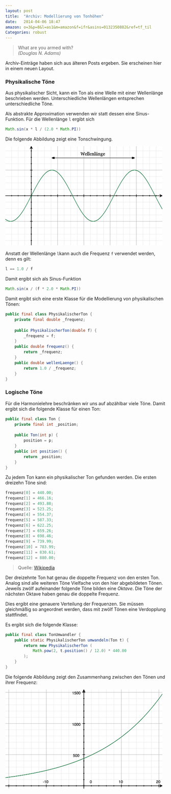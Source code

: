 ```yaml
---
layout: post
title:  "Archiv: Modellierung von Tonhöhen"
date:   2014-04-06 18:47
amazon: o=3&p=8&l=as1&m=amazon&f=ifr&asins=0132350882&ref=tf_til
Categories: robust
---
```

<blockquote>
	What are you armed with?<br />
	<i>(Douglas&nbsp;N.&nbsp;Adams)</i>
</blockquote>

Archiv-Einträge haben sich aus älteren Posts ergeben. Sie erscheinen hier in einem neuen Layout.

### Physikalische Töne

Aus physikalischer Sicht, kann ein Ton als eine Welle mit einer Wellenlänge beschrieben werden. Unterschiedliche Wellenlängen entsprechen unterschiedliche Töne.

Als abstrakte Approximation verwenden wir statt dessen eine Sinus-Funktion. Für die Wellenlänge `l` ergibt sich

``` java
Math.sin(x * l / (2.0 * Math.PI))
```

Die folgende Abbildung zeigt eine Tonschwingung.

![Tonschwingung](/images/welle.png)

Anstatt der Wellenlänge `l`kann auch die Frequenz `f` verwendet werden, denn es gilt:

``` java
l == 1.0 / f
```

Damit ergibt sich als Sinus-Funktion

``` java
Math.sin(x / (f * 2.0 * Math.PI))
```

Damit ergibt sich eine erste Klasse für die Modellierung von physikalischen Tönen:

``` java
public final class PhysikalischerTon {
	private final double _frequenz;

	public PhysikalischerTon(double f) {
		_frequenz = f;
	}
	public double frequenz() {
		return _frequenz;
	}
	public double wellenLaenge() {
		return 1.0 / _frequenz;
	}
}
```

### Logische Töne

Für die Harmonielehre beschränken wir uns auf abzählbar viele Töne. Damit ergibt sich die folgende Klasse für einen Ton:

``` java
public final class Ton {
	private final int _position;

	public Ton(int p) {
		position = p;
	}
	public int position() {
		return _position;
	}
}
```

Zu jedem Ton kann ein physikalischer Ton gefunden werden. Die ersten dreizehn Töne sind:

``` java
frequenz[0] = 440.00;
frequenz[1] = 466.16;
frequenz[2] = 493.88;
frequenz[3] = 523.25;
frequenz[4] = 554.37;
frequenz[5] = 587.33;
frequenz[6] = 622.25;
frequenz[7] = 659.26;
frequenz[8] = 698.46;
frequenz[9] = 739.99;
frequenz[10] = 783.99;
frequenz[11] = 830.61;
frequenz[12] = 880.00;
```

<blockquote>
	Quelle: <a href="http://de.wikipedia.org/wiki/Bild:Glstufstimmung.png">Wikipedia</a>
</blockquote>

Der dreizehnte Ton hat genau die doppelte Frequenz von den ersten Ton. Analog sind alle weiteren Töne Vielfache von den hier abgebildeten Tönen. Jeweils zwölf aufeinander folgende Töne bilden eine *Oktave*. Die Töne der nächsten Oktave haben genau die doppelte Frequenz.

Dies ergibt eine genauere Verteilung der Frequenzen. Sie müssen gleichmäßig so angeordnet werden, dass mit zwölf Tönen eine Verdopplung stattfindet.

Es ergibt sich die folgende Klasse:

``` java
public final class TonUmwandler {
	public static PhysikalischerTon umwandeln(Ton t) {
		return new PhysikalischerTon (
			Math.pow(2, t.position() / 12.0) * 440.00
		);
	}
}
```

Die folgende Abbildung zeigt den Zusammenhang zwischen den Tönen und ihrer Frequenz:

![Tonhöhen](/images/tonhoehe.png)

